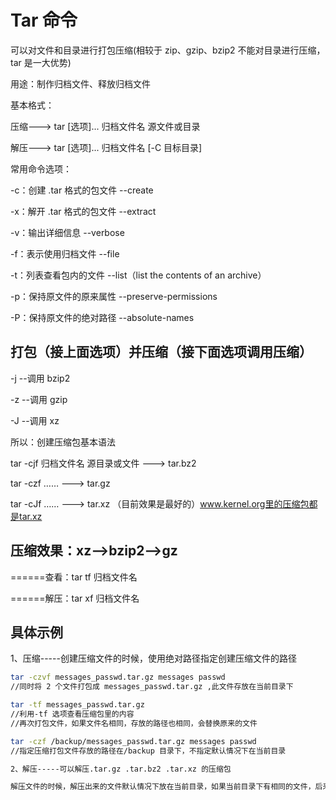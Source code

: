 # Tar 命令

可以对文件和目录进行打包压缩(相较于 zip、gzip、bzip2 不能对目录进行压缩，tar 是一大优势)

用途：制作归档文件、释放归档文件

基本格式：

压缩---> tar [选项]... 归档文件名 源文件或目录

解压---> tar [选项]... 归档文件名 [-C 目标目录]

常用命令选项：

  -c：创建 .tar 格式的包文件 --create

  -x：解开 .tar 格式的包文件 --extract

  -v：输出详细信息 --verbose

  -f：表示使用归档文件 --file

  -t：列表查看包内的文件 --list（list the contents of an archive）

  -p：保持原文件的原来属性 --preserve-permissions

  -P：保持原文件的绝对路径 --absolute-names

## 打包（接上面选项）并压缩（接下面选项调用压缩）

-j --调用 bzip2

-z --调用 gzip

-J --调用 xz

所以：创建压缩包基本语法

tar -cjf 归档文件名 源目录或文件 ---> tar.bz2

tar -czf …… ---> tar.gz

tar -cJf …… ---> tar.xz （目前效果是最好的）www.kernel.org里的压缩包都是tar.xz

## 压缩效果：xz-->bzip2-->gz

======查看：tar tf 归档文件名

======解压：tar xf 归档文件名

## 具体示例

1、压缩-----创建压缩文件的时候，使用绝对路径指定创建压缩文件的路径

```bash
tar -czvf messages_passwd.tar.gz messages passwd
//同时将 2 个文件打包成 messages_passwd.tar.gz ,此文件存放在当前目录下

tar -tf messages_passwd.tar.gz
//利用-tf 选项查看压缩包里的内容
//再次打包文件，如果文件名相同，存放的路径也相同，会替换原来的文件

tar -czf /backup/messages_passwd.tar.gz messages passwd
//指定压缩打包文件存放的路径在/backup 目录下，不指定默认情况下在当前目录

2、解压-----可以解压.tar.gz .tar.bz2 .tar.xz 的压缩包

解压文件的时候，解压出来的文件默认情况下放在当前目录，如果当前目录下有相同的文件，后来解压出来的文件会替换原来的文件
